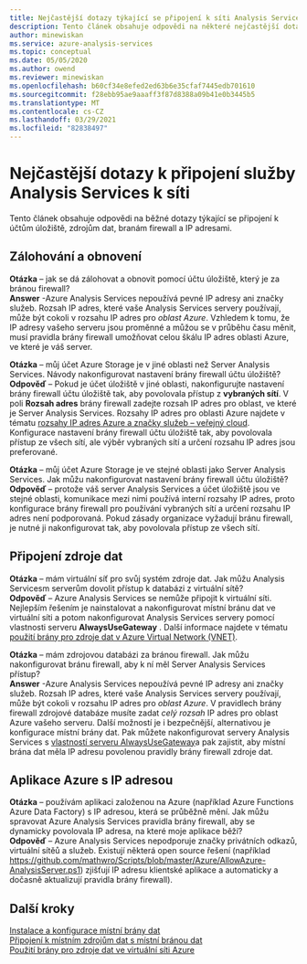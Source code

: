 ```yaml
---
title: Nejčastější dotazy týkající se připojení k síti Analysis Services | Microsoft Docs
description: Tento článek obsahuje odpovědi na některé nejčastější dotazy týkající se Analysis Services připojení k síti.
author: minewiskan
ms.service: azure-analysis-services
ms.topic: conceptual
ms.date: 05/05/2020
ms.author: owend
ms.reviewer: minewiskan
ms.openlocfilehash: b60cf34e8efed2ed63b6e35cfaf7445edb701610
ms.sourcegitcommit: f28ebb95ae9aaaff3f87d8388a09b41e0b3445b5
ms.translationtype: MT
ms.contentlocale: cs-CZ
ms.lasthandoff: 03/29/2021
ms.locfileid: "82838497"
---
```

# <a name="frequently-asked-questions-about-analysis-services-network-connectivity"></a>Nejčastější dotazy k připojení služby Analysis Services k síti

Tento článek obsahuje odpovědi na běžné dotazy týkající se připojení k účtům úložiště, zdrojům dat, branám firewall a IP adresami.

## <a name="backup-and-restore"></a>Zálohování a obnovení

**Otázka** – jak se dá zálohovat a obnovit pomocí účtu úložiště, který je za bránou firewall?   
**Answer** -Azure Analysis Services nepoužívá pevné IP adresy ani značky služeb. Rozsah IP adres, které vaše Analysis Services servery používají, může být cokoli v rozsahu IP adres pro *oblast Azure*. Vzhledem k tomu, že IP adresy vašeho serveru jsou proměnné a můžou se v průběhu času měnit, musí pravidla brány firewall umožňovat celou škálu IP adres oblasti Azure, ve které je váš server.

**Otázka** – můj účet Azure Storage je v jiné oblasti než Server Analysis Services. Návody nakonfigurovat nastavení brány firewall účtu úložiště?   
**Odpověď** – Pokud je účet úložiště v jiné oblasti, nakonfigurujte nastavení brány firewall účtu úložiště tak, aby povolovala přístup z **vybraných sítí**. V poli **Rozsah adres** brány firewall zadejte rozsah IP adres pro oblast, ve které je Server Analysis Services. Rozsahy IP adres pro oblasti Azure najdete v tématu [rozsahy IP adres Azure a značky služeb – veřejný cloud](https://www.microsoft.com/download/details.aspx?id=56519). Konfigurace nastavení brány firewall účtu úložiště tak, aby povolovala přístup ze všech sítí, ale výběr vybraných sítí a určení rozsahu IP adres jsou preferované. 

**Otázka** – můj účet Azure Storage je ve stejné oblasti jako Server Analysis Services. Jak můžu nakonfigurovat nastavení brány firewall účtu úložiště?   
**Odpověď** – protože váš server Analysis Services a účet úložiště jsou ve stejné oblasti, komunikace mezi nimi používá interní rozsahy IP adres, proto konfigurace brány firewall pro používání vybraných sítí a určení rozsahu IP adres není podporovaná. Pokud zásady organizace vyžadují bránu firewall, je nutné ji nakonfigurovat tak, aby povolovala přístup ze všech sítí.


## <a name="data-source-connections"></a>Připojení zdroje dat

**Otázka** – mám virtuální síť pro svůj systém zdroje dat. Jak můžu Analysis Servicesm serverům dovolit přístup k databázi z virtuální sítě?   
**Odpověď** – Azure Analysis Services se nemůže připojit k virtuální síti. Nejlepším řešením je nainstalovat a nakonfigurovat místní bránu dat ve virtuální síti a potom nakonfigurovat Analysis Services servery pomocí vlastnosti serveru **AlwaysUseGateway** . Další informace najdete v tématu [použití brány pro zdroje dat v Azure Virtual Network (VNET)](analysis-services-vnet-gateway.md).

**Otázka** – mám zdrojovou databázi za bránou firewall. Jak můžu nakonfigurovat bránu firewall, aby k ní měl Server Analysis Services přístup?   
**Answer** -Azure Analysis Services nepoužívá pevné IP adresy ani značky služeb. Rozsah IP adres, které vaše Analysis Services servery používají, může být cokoli v rozsahu IP adres pro *oblast Azure*. V pravidlech brány firewall zdrojové databáze musíte zadat *celý rozsah* IP adres pro oblast Azure vašeho serveru. Další možností je i bezpečnější, alternativou je konfigurace místní brány dat. Pak můžete nakonfigurovat servery Analysis Services s [vlastností serveru AlwaysUseGateway](analysis-services-vnet-gateway.md#configure-alwaysusegateway-property)a pak zajistit, aby místní brána dat měla IP adresu povolenou pravidly brány firewall zdroje dat.

## <a name="azure-apps-with-ip-address"></a>Aplikace Azure s IP adresou

**Otázka** – používám aplikaci založenou na Azure (například Azure Functions Azure Data Factory) s IP adresou, která se průběžně mění. Jak můžu spravovat Azure Analysis Services pravidla brány firewall, aby se dynamicky povolovala IP adresa, na které moje aplikace běží?   
**Odpověď** – Azure Analysis Services nepodporuje značky privátních odkazů, virtuální sítěů a služeb. Existují některá open source řešení (například https://github.com/mathwro/Scripts/blob/master/Azure/AllowAzure-AnalysisServer.ps1) zjišťují IP adresu klientské aplikace a automaticky a dočasně aktualizují pravidla brány firewall).


## <a name="next-steps"></a>Další kroky

[Instalace a konfigurace místní brány dat](analysis-services-gateway-install.md)   
[Připojení k místním zdrojům dat s místní bránou dat](analysis-services-gateway.md)   
[Použití brány pro zdroje dat ve virtuální síti Azure](analysis-services-vnet-gateway.md)
